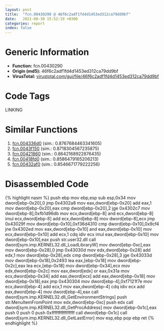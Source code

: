 ```yaml
---
layout: post
title:  "fcn.00430290 @ 46f6c2adf1fd4d1453ed312ca79dd9bf"
date:   2021-08-30 15:52:19 +0300
categories: report
index: false
---
```


# Generic Information
- **Function:** fcn.00430290
- **Origin (md5):** 46f6c2adf1fd4d1453ed312ca79dd9bf
- **VirusTotal:** [virustotal.com/gui/file/46f6c2adf1fd4d1453ed312ca79dd9bf][virustotal_ref]

# Code Tags
<span class="tag" id="LINKING">LINKING</span>


# Similar Functions

1. [fcn.004336d0][similar_1_ref] (sim.: 0.8767684463341605)
2. [fcn.0043f150][similar_2_ref] (sim.: 0.8718304567235875)
3. [fcn.00421860][similar_3_ref] (sim.: 0.8642168922876435)
4. [fcn.00418fd0][similar_4_ref] (sim.: 0.8586479165206213)
5. [fcn.00432af0][similar_5_ref] (sim.: 0.8546671779222256)


# Disassembled Code

{% highlight nasm %}
push ebp
mov ebp,esp
sub esp,0x34
mov dword[ebp-0x20],0
jmp 0x4302a8
mov eax,dword[ebp-0x20]
add eax,1
mov dword[ebp-0x20],eax
cmp dword[ebp-0x20],2
jge 0x4302c7
mov dword[ebp-8],0xfb1d96db
mov ecx,dword[ebp-8]
and ecx,dword[ebp-8]
imul ecx,dword[ebp-8]
add ecx,dword[ebp-8]
mov dword[ebp-8],ecx
jmp 0x43029f
mov dword[ebp-0x10],0xf36d4310
cmp dword[ebp-0x10],0x9cf4
jne 0x4302ed
mov eax,dword[ebp-0x10]
and eax,dword[ebp-0x10]
mov ecx,dword[ebp-0x10]
add ecx,1
cdq 
idiv ecx
imul eax,dword[ebp-0x10]
mov dword[ebp-0x10],eax
push str.user32.dll
call dword[sym.imp.KERNEL32.dll_LoadLibraryW]
mov dword[ebp-0xc],eax
mov dword[ebp-0x28],0
jmp 0x43030d
mov edx,dword[ebp-0x28]
add edx,1
mov dword[ebp-0x28],edx
cmp dword[ebp-0x28],3
jge 0x43033d
mov dword[ebp-0x18],0x2493
lea eax,[ebp-0x18]
mov dword[ebp-0x2c],eax
lea ecx,[ebp-0x18]
mov dword[ebp-0x34],ecx
mov edx,dword[ebp-0x2c]
mov eax,dword[edx]
or eax,0x31a
mov ecx,dword[ebp-0x34]
add eax,dword[ecx]
add eax,dword[ebp-0x18]
mov dword[ebp-0x18],eax
jmp 0x430304
mov dword[ebp-4],0xf7121f7e
mov ecx,dword[ebp-4]
add ecx,1
mov eax,dword[ebp-4]
cdq 
idiv ecx
add eax,dword[ebp-4]
mov dword[ebp-4],eax
call dword[sym.imp.KERNEL32.dll_GetEnvironmentStrings]
push str.MenuItemFromPoint
mov edx,dword[ebp-0xc]
push edx
call dword[sym.imp.KERNEL32.dll_GetProcAddress]
mov dword[ebp-0x1c],eax
push 0
push 0
push 0xffffffffffffffff
call dword[ebp-0x1c]
call dword[sym.imp.KERNEL32.dll_GetLastError]
mov esp,ebp
pop ebp
ret 
{% endhighlight %}


[similar_1_ref]: /report/fcn.004336d0@46f6c2adf1fd4d1453ed312ca79dd9bf
[similar_2_ref]: /report/fcn.0043f150@17d73cbafe6dd96dd6f2291fab06fbb5
[similar_3_ref]: /report/fcn.00421860@4fe38de7c6c86a1bad209560fa052231
[similar_4_ref]: /report/fcn.00418fd0@279a61b1e76da49531f1f16fd1102a2d
[similar_5_ref]: /report/fcn.00432af0@279a61b1e76da49531f1f16fd1102a2d
[virustotal_ref]: https://www.virustotal.com/gui/file/46f6c2adf1fd4d1453ed312ca79dd9bf